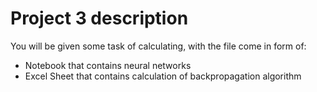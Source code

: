 # Project 3 description

You will be given some task of calculating, with the file come in form of:
- Notebook that contains neural networks
- Excel Sheet that contains calculation of backpropagation algorithm



